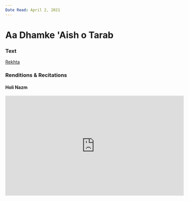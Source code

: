 ```yaml
---
Date Read: April 2, 2021
---
```


# Aa Dhamke 'Aish o Tarab

### Text
[Rekhta](https://www.rekhta.org/nazms/holii-aa-dhamke-aish-o-tarab-kyaa-kyaa-jab-husn-dikhaayaa-holii-ne-nazeer-akbarabadi-nazms?lang=ur)

### Renditions & Recitations

#### Holi Nazm

<iframe width="560" height="315" src="https://www.youtube.com/embed/pmZtdBE3rSc" title="YouTube video player" frameborder="0" allow="accelerometer; autoplay; clipboard-write; encrypted-media; gyroscope; picture-in-picture" allowfullscreen></iframe>

